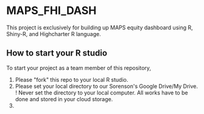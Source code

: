 

# MAPS_FHI_DASH

This project is exclusively for building up MAPS equity dashboard using R, Shiny-R, and Highcharter R language.

## How to start your R studio
To start your project as a team member of this repository, 

1. Please "fork" this repo to your local R studio.
2. Please set your local directory to our Sorenson's Google Drive/My Drive. ! Never set the directory to your local computer. All works have to be done and stored in your cloud storage.
3. 
